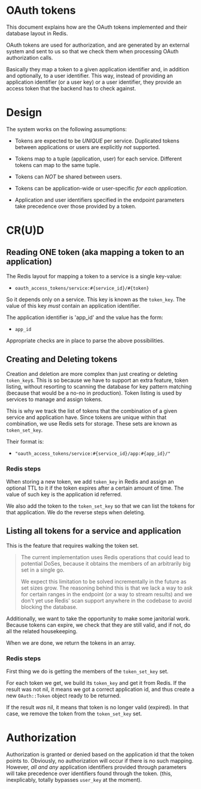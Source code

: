 # OAuth tokens

This document explains how are the OAuth tokens implemented and their database
layout in Redis.

OAuth tokens are used for authorization, and are generated by an external system
and sent to us so that we check them when processing OAuth authorization calls.

Basically they map a token to a given application identifier and, in addition
and optionally, to a user identifier. This way, instead of providing an
application identifier (or a user key) or a user identifier, they provide an
access token that the backend has to check against.

# Design

The system works on the following assumptions:

* Tokens are expected to be *UNIQUE* per service. Duplicated tokens between
  applications or users are explicitly *not* supported.

* Tokens map to a tuple (application, user) for each service. Different tokens
  can map to the same tuple.

* Tokens can *NOT* be shared between users.

* Tokens can be application-wide or user-specific *for each application*.

* Application and user identifiers specified in the endpoint parameters take
  precedence over those provided by a token.

# CR(U)D

## Reading ONE token (aka mapping a token to an application)

The Redis layout for mapping a token to a service is a single key-value:

* `oauth_access_tokens/service:#{service_id}/#{token}`

So it depends only on a service. This key is known as the `token_key`. The value
of this key *must* contain an application identifier.

The application identifier is 'app_id' and the value has the form:

* `app_id`

Appropriate checks are in place to parse the above possibilities.

## Creating and Deleting tokens

Creation and deletion are more complex than just creating or deleting
`token_key`s. This is so because we have to support an extra feature, token
listing, without resorting to scanning the database for key pattern matching
(because that would be a no-no in production). Token listing is used by services
to manage and assign tokens.

This is why we track the list of tokens that the combination of a given service
and application have. Since tokens are unique within that combination, we use
Redis sets for storage. These sets are known as `token_set_key`.

Their format is:

* `"oauth_access_tokens/service:#{service_id}/app:#{app_id}/"`

### Redis steps

When storing a new token, we add `token_key` in Redis and assign an optional TTL
to it if the token expires after a certain amount of time. The value of such key
is the application id referred.

We also add the token to the `token_set_key` so that we can list the tokens for
that application. We do the reverse steps when deleting.

## Listing all tokens for a service and application

This is the feature that requires walking the token set.

> The current implementation uses Redis operations that could lead to potential
> DoSes, because it obtains the members of an arbitrarily big set in a single go.
>
> We expect this limitation to be solved incrementally in the future as set sizes
> grow. The reasoning behind this is that we lack a way to ask for certain ranges
> in the endpoint (or a way to stream results) and we don't yet use Redis' scan
> support anywhere in the codebase to avoid blocking the database.

Additionally, we want to take the opportunity to make some janitorial work.
Because tokens can expire, we check that they are still valid, and if not, do
all the related housekeeping.

When we are done, we return the tokens in an array.

### Redis steps

First thing we do is getting the members of the `token_set_key` set.

For each token we get, we build its `token_key` and get it from Redis. If the
result was not nil, it means we got a correct application id, and thus create a
new `OAuth::Token` object ready to be returned.

If the result *was* nil, it means that token is no longer valid (expired). In
that case, we remove the token from the `token_set_key` set.

# Authorization

Authorization is granted or denied based on the application id that the token
points to. Obviously, no authorization will occur if there is no such mapping.
However, *all and any* application identifiers provided through parameters will
take precedence over identifiers found through the token. (this, inexplicably,
totally bypasses `user_key` at the moment).
